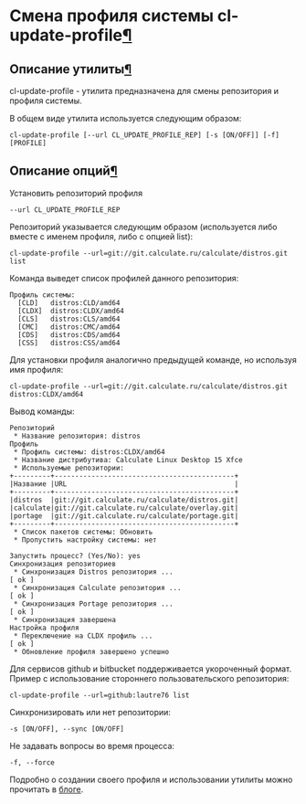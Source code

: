 # Смена профиля системы cl-update-profile[¶](#Смена-профиля-системы-cl-update-profile)

## Описание утилиты[¶](#Описание-утилиты)

cl-update-profile - утилита предназначена для смены репозитория и профиля системы.

В общем виде утилита используется следующим образом:

    
    cl-update-profile [--url CL_UPDATE_PROFILE_REP] [-s [ON/OFF]] [-f] [PROFILE]
    

## Описание опций[¶](#Описание-опций)

Установить репозиторий профиля

    
    --url CL_UPDATE_PROFILE_REP
    

Репозиторий указывается следующим образом (используется либо вместе с именем профиля, либо с опцией list):

    
    cl-update-profile --url=git://git.calculate.ru/calculate/distros.git list
    

Команда выведет список профилей данного репозитория:

    
    Профиль системы:
      [CLD]   distros:CLD/amd64
      [CLDX]  distros:CLDX/amd64
      [CLS]   distros:CLS/amd64
      [CMC]   distros:CMC/amd64
      [CDS]   distros:CDS/amd64
      [CSS]   distros:CSS/amd64
    

Для установки профиля аналогично предыдущей команде, но используя имя профиля:  

    
    cl-update-profile --url=git://git.calculate.ru/calculate/distros.git distros:CLDX/amd64
    

Вывод команды:  

    
    Репозиторий
     * Название репозитория: distros
    Профиль
     * Профиль системы: distros:CLDX/amd64
     * Название дистрибутива: Calculate Linux Desktop 15 Xfce
     * Используемые репозитории: 
    +---------+--------------------------------------------+
    |Название |URL                                         |
    +---------+--------------------------------------------+
    |distros  |git://git.calculate.ru/calculate/distros.git|
    |calculate|git://git.calculate.ru/calculate/overlay.git|
    |portage  |git://git.calculate.ru/calculate/portage.git|
    +---------+--------------------------------------------+
     * Список пакетов системы: Обновить
     * Пропустить настройку системы: нет
    
    Запустить процесс? (Yes/No): yes
    Синхронизация репозиториев
     * Синхронизация Distros репозитория ...                                  [ ok ]
     * Синхронизация Calculate репозитория ...                                [ ok ]
     * Синхронизация Portage репозитория ...                                  [ ok ]
     * Синхронизация завершена
    Настройка профиля
     * Переключение на CLDX профиль ...                                       [ ok ]
     * Обновление профиля завершено успешно
    

Для сервисов github и bitbucket поддерживается укороченный формат. Пример с использование стороннего пользовательского репозитория:

    
    cl-update-profile --url=github:lautre76 list
    

Синхронизировать или нет репозитории:

    
    -s [ON/OFF], --sync [ON/OFF]
    

Не задавать вопросы во время процесса:

    
    -f, --force
    

Подробно о создании своего профиля и использовании утилиты можно прочитать в [блоге](http://www.calculate-linux.ru/blogs/ru/488/show).